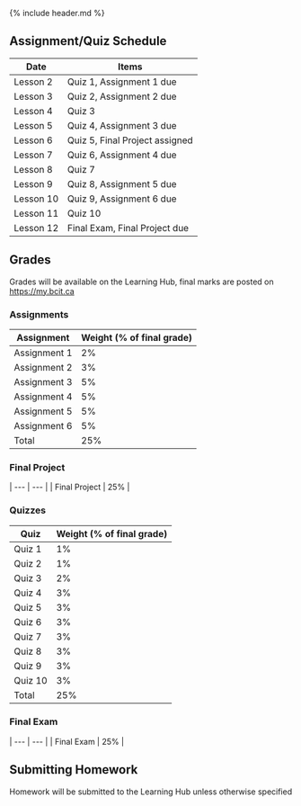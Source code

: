 {% include header.md %}



## Assignment/Quiz Schedule

| Date | Items |
| --- | --- |
| Lesson 2 | Quiz 1, Assignment 1 due |
| Lesson 3 | Quiz 2, Assignment 2 due 
| Lesson 4 | Quiz 3 |
| Lesson 5 | Quiz 4, Assignment 3 due |
| Lesson 6 | Quiz 5, Final Project assigned |
| Lesson 7 | Quiz 6, Assignment 4 due |
| Lesson 8 | Quiz 7 |
| Lesson 9 | Quiz 8, Assignment 5 due |
| Lesson 10 | Quiz 9, Assignment 6 due |
| Lesson 11 | Quiz 10 |
| Lesson 12 | Final Exam, Final Project due |



## Grades

Grades will be available on the Learning Hub, final marks are posted on <https://my.bcit.ca>

### Assignments

| Assignment | Weight (% of final grade) |
| --- | --- |
| Assignment 1 | 2% |
| Assignment 2 | 3% |
| Assignment 3 | 5% |
| Assignment 4 | 5% |
| Assignment 5 | 5% |
| Assignment 6 | 5% |
| Total | 25% |

### Final Project

| --- | --- |
| Final Project | 25% |

### Quizzes

| Quiz | Weight (% of final grade) |
| --- | --- |
| Quiz 1 | 1% |
| Quiz 2 | 1% |
| Quiz 3 | 2% |
| Quiz 4 | 3% |
| Quiz 5 | 3% |
| Quiz 6 | 3% |
| Quiz 7 | 3% |
| Quiz 8 | 3% |
| Quiz 9 | 3% |
| Quiz 10 | 3% |
| Total | 25% |

### Final Exam

| --- | --- |
| Final Exam | 25% |



## Submitting Homework

Homework will be submitted to the Learning Hub unless otherwise specified